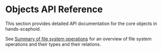 # Objects API Reference

This section provides detailed API documentation for the core objects in hands-scaphoid.

See [Summary of file system operations](../operations/summary.md) for an overview of file system operations and their types and their relations.